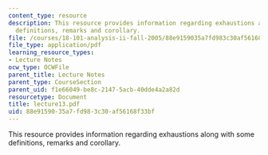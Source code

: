 ```yaml
---
content_type: resource
description: This resource provides information regarding exhaustions along with some
  definitions, remarks and corollary.
file: /courses/18-101-analysis-ii-fall-2005/88e9159035a7fd983c30af56168f33bf_lecture13.pdf
file_type: application/pdf
learning_resource_types:
- Lecture Notes
ocw_type: OCWFile
parent_title: Lecture Notes
parent_type: CourseSection
parent_uid: f1e66049-be8c-2147-5acb-40dde4a2a82d
resourcetype: Document
title: lecture13.pdf
uid: 88e91590-35a7-fd98-3c30-af56168f33bf
---
```

This resource provides information regarding exhaustions along with some definitions, remarks and corollary.

